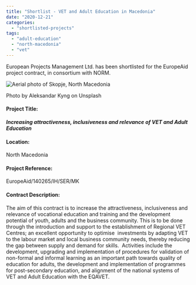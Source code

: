 ```yaml
---
title: "Shortlist - VET and Adult Education in Macedonia"
date: "2020-12-21"
categories: 
  - "shortlisted-projects"
tags: 
  - "adult-education"
  - "north-macedonia"
  - "vet"
---
```


European Projects Management Ltd. has been shortlisted for the EuropeAid project contract, in consortium with NORM.

![Aerial photo of Skopje, North Macedonia](images/aleksandar-kyng-h5kVNpuUIco-unsplash-1-e1596531193849-1024x425.jpg)

Photo by Aleksandar Kyng on Unsplash

#### Project Title:

**_****Increasing attractiveness, inclusiveness and relevance of VET and Adult Education****_**

#### Location:

North Macedonia

#### Project Reference:

EuropeAid/140265/IH/SER/MK

#### **Contract Description:**

The aim of this contract is to increase the attractiveness, inclusiveness and relevance of vocational education and training and the development potential of youth, adults and the business community. This is to be done through the introduction and support to the establishment of Regional VET Centres; an excellent opportunity to optimise  investments by adapting VET to the labour market and local business community needs, thereby reducing the gap between supply and demand for skills.  Activities include the development, upgrading and implementation of procedures for validation of non-formal and informal learning as an important path towards quality of education for adults, the development and implementation of programmes for post-secondary education, and alignment of the national systems of VET and Adult Education with the EQAVET.
